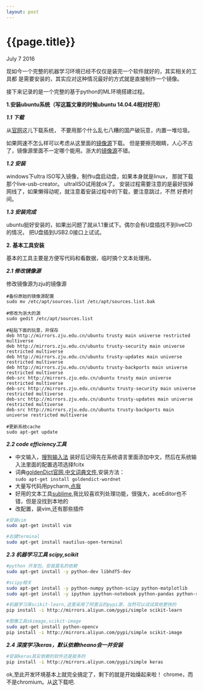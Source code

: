 ```yaml
---
layout: post
---
```


{{page.title}}
========
<p class="meta">July 7 2016</p>
现如今一个完整的机器学习环境已经不仅仅是装完一个软件就好的，其实相关的工具都
是需要安装的，其实应对这种情况最好的方式就是直接制作一个镜像。

接下来记录的是一个完整的基于python的ML环境搭建过程。

**1.安装ubuntu系统（写这篇文章的时候ubuntu 14.04.4相对好用）**

***1.1 下载***

从[官网](http://www.ubuntu.com/download/alternative-downloads)这儿下载系统，
不要用那个什么乱七八糟的国产破玩意，内置一堆垃圾。

如果网速不怎么样可以考虑从这里面的[镜像源](https://launchpad.net/ubuntu/+cdmirrors)下载。
但是要擦亮眼睛，人心不古了，镜像源里面不一定哪个能用。浙大的[镜像源](http://mirrors.zju.edu.cn/)不错。

***1.2 安装***

windows下ultra ISO写入镜像，制作u盘启动盘，如果本身就是linux，
那就下载那个live-usb-creator。
ultralISO试用就ok了。
安装过程需要注意的是最好拔掉网线了，如果懒得动呢，就注意着安装过程中的下载，要注意跳过，不然
好费时间。

***1.3 安装完成***

ubuntu挺好安装的，如果出问题了就从1.1重试下。偶尔会有U盘插找不到liveCD的情况，
把U盘插到USB2.0接口上试试。


**2. 基本工具安装**

基本的工具主要是方便写代码和看数据，临时搞个文本处理用。

***2.1 修改镜像源***

修改镜像源为zju的镜像源

```shell
#备份原始的镜像源配置
sudo mv /etc/apt/sources.list /etc/apt/sources.list.bak

#修改为浙大的源
sudo gedit /etc/apt/sources.list

#粘贴下面的玩意，并保存
deb http://mirrors.zju.edu.cn/ubuntu trusty main universe restricted multiverse
deb http://mirrors.zju.edu.cn/ubuntu trusty-security main universe restricted multiverse
deb http://mirrors.zju.edu.cn/ubuntu trusty-updates main universe restricted multiverse
deb http://mirrors.zju.edu.cn/ubuntu trusty-backports main universe restricted multiverse
deb-src http://mirrors.zju.edu.cn/ubuntu trusty main universe restricted multiverse
deb-src http://mirrors.zju.edu.cn/ubuntu trusty-security main universe restricted multiverse
deb-src http://mirrors.zju.edu.cn/ubuntu trusty-updates main universe restricted multiverse
deb-src http://mirrors.zju.edu.cn/ubuntu trusty-backports main universe restricted multiverse

#更新系统cache
sudo apt-get update
```

***2.2 code efficiency工具***
 - 中文输入，[搜狗输入法](http://pinyin.sogou.com/linux/?r=pinyin)
装好后记得先在系统语言里面添加中文，然后在系统输入法里面的配置选项选择fcitx   
 - 词典[goldenDict官网](http://goldendict.org/),[中文词典文件](http://www.babylon-software.com/free-dictionaries/languages/chinese/),安装方法：  
   ```sudo apt-get install goldendict-wordnet```  
- 大量写代码用pycharm,[点我](https://www.jetbrains.com/pycharm/download/download-thanks.html?platform=linux&code=PCC)  
- 好用的文本工具[sublime](https://www.sublimetext.com/2),我比较喜欢列处理功能，很强大，aceEditor也不错，但是没找到本地的
- 改配置，装vim,还有那些插件  

```bash
#安装vim
sudo apt-get install vim 

#右键terminal
sudo apt-get install nautilus-open-terminal
```

***2.3 机器学习工具 scipy,scikit***

```bash
#python 开发包。安装莫名的依赖
sudo apt-get install -y python-dev libhdf5-dev

#scipy相关
sudo apt-get install -y python-numpy python-scipy python-matplotlib 
sudo apt-get install -y ipython ipython-notebook python-pandas python-sympy python-nose

#机器学习库scikit-learn,这里采用了阿里云的pypi源，当然可以试试其他更快的
pip install -i http://mirrors.aliyun.com/pypi/simple scikit-learn

#图像工具skimage,scikit-image
sudo apt-get install python-opencv
pip install -i http://mirrors.aliyun.com/pypi/simple scikit-image
```

***2.4 深度学习keras，默认依赖theano会一并安装***

```bash
#安装keras其实依赖的软件还是挺多的
pip install -i http://mirrors.aliyun.com/pypi/simple keras
```

ok,至此开发环境基本上就完全搞定了，剩下的就是开始燥起来啦！
chrome，而不是chromium。从[这](https://www.google.com/chrome/browser/desktop/index.html)下载吧.
